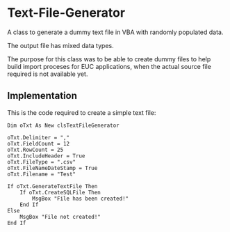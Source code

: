 # Text-File-Generator
A class to generate a dummy text file in VBA with randomly populated data.

The output file has mixed data types. 

The purpose for this class was to be able to create dummy files to help build import proceses for EUC applications,
when the actual source file required is not available yet.

## Implementation

This is the code required to create a simple text file:

    Dim oTxt As New clsTextFileGenerator
    
    oTxt.Delimiter = ","
    oTxt.FieldCount = 12
    oTxt.RowCount = 25
    oTxt.IncludeHeader = True
    oTxt.FileType = ".csv"
    oTxt.FileNameDateStamp = True
    oTxt.Filename = "Test"
    
    If oTxt.GenerateTextFile Then
        If oTxt.CreateSQLFile Then
            MsgBox "File has been created!"
        End If
    Else
        MsgBox "File not created!"
    End If
